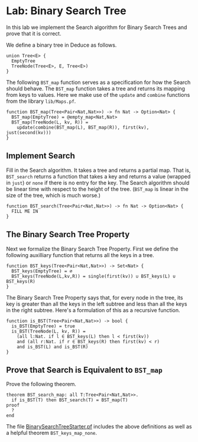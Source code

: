# Lab: Binary Search Tree

In this lab we implement the Search algorithm for Binary Search Trees
and prove that it is correct.

We define a binary tree in Deduce as follows.

```
union Tree<E> {
  EmptyTree
  TreeNode(Tree<E>, E, Tree<E>)
}
```

The following `BST_map` function serves as a specification for how the
Search should behave. The `BST_map` function takes a tree and returns
its mapping from keys to values. Here we make use of the `update` and
`combine` functions from the library `lib/Maps.pf`.

```
function BST_map(Tree<Pair<Nat,Nat>>) -> fn Nat -> Option<Nat> {
  BST_map(EmptyTree) = @empty_map<Nat,Nat>
  BST_map(TreeNode(L, kv, R)) =
    update(combine(BST_map(L), BST_map(R)), first(kv), just(second(kv)))
}
```

## Implement Search

Fill in the Search algorithm. It takes a tree and returns a partial
map.  That is, `BST_search` returns a function that takes a key and
returns a value (wrapped in `just`) or `none` if there is no entry for
the key. The Search algorithm should be linear time with respect to
the height of the tree. (`BST_map` is linear in the size of the tree,
which is much worse.)

```
function BST_search(Tree<Pair<Nat,Nat>>) -> fn Nat -> Option<Nat> {
  FILL ME IN
}
```

## The Binary Search Tree Property

Next we formalize the Binary Search Tree Property.  First we define
the following auxilliary function that returns all the keys in a tree.

```
function BST_keys(Tree<Pair<Nat,Nat>>) -> Set<Nat> {
  BST_keys(EmptyTree) = ∅
  BST_keys(TreeNode(L,kv,R)) = single(first(kv)) ∪ BST_keys(L) ∪ BST_keys(R)
}
```

The Binary Search Tree Property says that, for every node in the tree,
its key is greater than all the keys in the left subtree and less than
all the keys in the right subtree. Here's a formulation of this as a
recursive function.

```
function is_BST(Tree<Pair<Nat,Nat>>) -> bool {
  is_BST(EmptyTree) = true
  is_BST(TreeNode(L, kv, R)) =
    (all l:Nat. if l ∈ BST_keys(L) then l < first(kv))
    and (all r:Nat. if r ∈ BST_keys(R) then first(kv) < r)
    and is_BST(L) and is_BST(R)
}
```

## Prove that Search is Equivalent to `BST_map`

Prove the following theorem.

```
theorem BST_search_map: all T:Tree<Pair<Nat,Nat>>.
  if is_BST(T) then BST_search(T) = BST_map(T)
proof
  ?
end
```

The file [BinarySearchTreeStarter.pf](./BinarySearchTreeStarter.pf) 
includes the above definitions as well as a helpful theorem
`BST_keys_map_none`.
